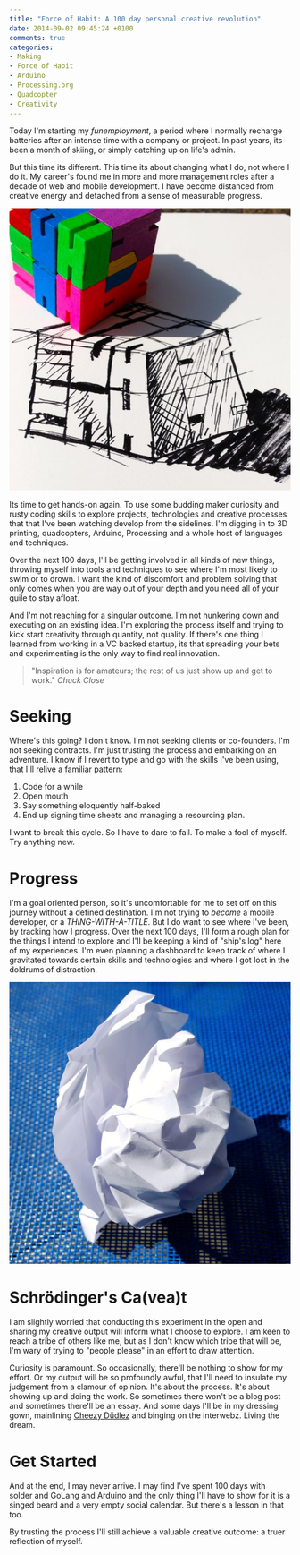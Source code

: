 ```yaml
---
title: "Force of Habit: A 100 day personal creative revolution"
date: 2014-09-02 09:45:24 +0100
comments: true
categories:
- Making
- Force of Habit
- Arduino
- Processing.org
- Quadcopter
- Creativity
---
```





Today I'm starting my _funemployment_, a period where I normally recharge batteries after an intense time with a company or project.  In past years, its been a month of skiing, or simply catching up on life's admin.

But this time its different.  This time its about changing what I do, not where I do it.  My career's found me in more and more management roles after a decade of web and mobile development.  I have become distanced from creative energy and detached from a sense of measurable progress.


![Cube Sketch](/assets/images/cube_sketch.jpg)

Its time to get hands-on again. To use some budding maker curiosity and rusty coding skills to explore projects, technologies and creative processes that that I've been watching develop from the sidelines. I'm digging in to 3D printing, quadcopters, Arduino, Processing and a whole host of languages and techniques.

Over the next 100 days, I'll be getting involved in all kinds of new things, throwing myself into tools and techniques to see where I'm most likely to swim or to drown.  I want the kind of discomfort and problem solving that only comes when you are way out of your depth and you need all of your guile to stay afloat.

And I'm not reaching for a singular outcome.  I'm not hunkering down and executing on an existing idea.  I'm exploring the process itself and trying to kick start creativity through quantity, not quality.  If there's one thing I learned from working in a VC backed startup, its that spreading your bets and experimenting is the only way to find real innovation.

> "Inspiration is for amateurs; the rest of us just show up and get to work."
> <cite>Chuck Close</cite>

# Seeking
Where's this going?  I don't know.  I'm not seeking clients or co-founders. I'm not seeking contracts.  I'm just trusting the process and embarking on an adventure. I know if  I revert to type and go with the skills I've been using,  that I'll relive a familiar pattern:

1. Code for a while
2. Open mouth
3. Say something eloquently half-baked
4. End up signing time sheets and managing a resourcing plan.

I want to break this cycle. So I have to dare to fail. To make a fool of myself. Try anything new.

# Progress
I'm a goal oriented person, so it's uncomfortable for me to set off on this journey without a defined destination.  I'm not trying to *become* a  mobile developer, or a *THING-WITH-A-TITLE*. But I do want to see where I've been, by tracking how I progress.  Over the next 100 days, I'll form a rough plan for the things I intend to explore and  I'll be keeping a kind of "ship's log" here of my experiences. I'm even planning a dashboard to keep track of where I gravitated towards certain skills and technologies and where I got lost in the doldrums of distraction.

![Crumpled Paper](/assets/images/crumpled_paper.jpg)

# Schr&ouml;dinger's Ca(vea)t
I am slightly worried that conducting this experiment in the open and sharing my creative output will inform what I choose to explore.  I am keen to reach a tribe of others like me, but as I don't know which tribe that will be, I'm  wary of trying to "people please" in an effort to draw attention.

Curiosity is paramount.  So occasionally,  there'll be nothing to show for my effort. Or my output will be so profoundly awful, that I'll need to insulate my judgement from a clamour of opinion.  It's about the process.  It's about showing up and doing the work.  So sometimes there won't be a blog post and sometimes there'll be an essay. And some days I'll be in my dressing gown, mainlining [Cheezy D&uuml;dlez](https://www.youtube.com/watch?v=vC8gJ0_9o4M#t=01m19s) and binging on the interwebz. Living the dream.


# Get Started
And at the end, I may never arrive.  I may find I've spent 100 days with solder and GoLang and Arduino and the only thing I'll have to show for it is a singed beard and a very empty social calendar. But there's a lesson in that too.

By trusting the process I'll still achieve a valuable creative outcome: a truer reflection of myself.

